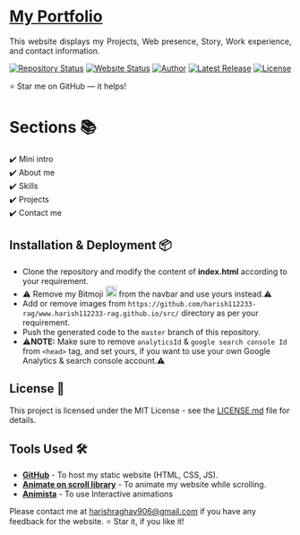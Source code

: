 # <a href="https://harish112233-rag.github.io/" target="_blank">My Portfolio</a>
<p align="justify">This website displays my Projects, Web presence, Story, Work experience, and contact information.</p>

[![Repository Status](https://img.shields.io/badge/Repository%20Status-Maintained-dark%20green.svg)](https://github.com/harish112233-rag/harish112233-rag.github.io)
[![Website Status](https://img.shields.io/badge/Website%20Status-Online-green)](https://harish112233-rag.github.io)
[![Author](https://img.shields.io/badge/Author-Harish%20Raghavendar-purple.svg)](https://www.instagram.com/harish__g_?igshid=YmMyMTA2MsY%3D)
[![Latest Release](https://img.shields.io/badge/Latest%20Release-11%20Jan%202024-yellow.svg)](https://github.com/harish112233-rag/harish112233-rag.github.io)
<a href="[https://github.com/harish112233-rag/harish112233-rag.github.io/blob/master/LICENSE"><img alt="License" src="http://img.shields.io/:license-mit-blue.svg?style=flat-square?style=flat-square" /></a>


:star: Star me on GitHub — it helps!

# Sections 📚

✔️ Mini intro\
✔️ About me \
✔️ Skills\
✔️ Projects\
✔️ Contact me

## Installation & Deployment 📦
- Clone the repository and modify the content of <b>index.html</b> according to your requirement.
- ⚠️ Remove my Bitmoji <img src="[https://github.com/harish112233-rag/harish112233-rag.github.io/assets/86096184/05e5b2d6-8b38-4cf9-a5a3-eb63e81aab1d" width="20px"> from the navbar and use yours instead.⚠️
- Add or remove images from `https://github.com/harish112233-rag/www.harish112233-rag.github.io/src/` directory as per your requirement.
- Push the generated code to the `master` branch of this repository.
- ⚠️<b>NOTE:</b> Make sure to remove `analyticsId` & `google search console Id` from `<head>` tag, and set yours, if you want to use your own Google Analytics & search console account.⚠️


## License 📄
This project is licensed under the MIT License - see the [LICENSE.md](./LICENSE) file for details.

## Tools Used 🛠️
* [<b>GitHub</b>](https://github.com/) - To host my static website (HTML, CSS, JS).
* [<b>Animate on scroll library</b>](https://github.com/michalsnik/aos) - To animate my website while scrolling.
* [<b>Animista</b>](https://animista.net/) - To use Interactive animations


Please contact me at harishraghav906@gmail.com if you have any feedback for the website. :star: Star it, if you like it!
